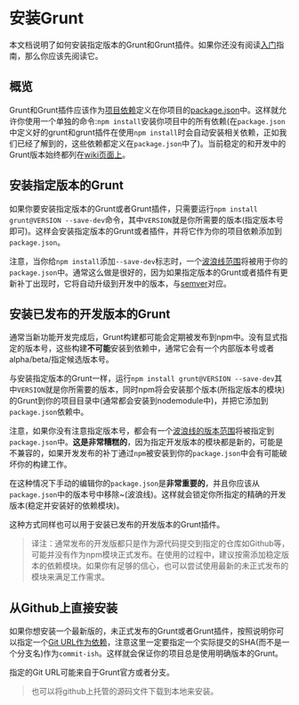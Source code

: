 # 安装Grunt

本文档说明了如何安装指定版本的Grunt和Grunt插件。如果你还没有阅读[入门](getting-started.html)指南，那么你应该先阅读它。

## 概览

Grunt和Grunt插件应该作为[项目依赖](https://npmjs.org/doc/json.html#devDependencies)定义在你项目的[package.json](https://npmjs.org/doc/json.html)中。这样就允许你使用一个单独的命令:`npm install`安装你项目中的所有依赖(在`package.json`中定义好的grunt和grunt插件在使用`npm install`时会自动安装相关依赖，正如我们已经了解到的，这些依赖都定义在`package.json`中了)。当前稳定的和开发中的Grunt版本始终都列在[wiki页面上](https://github.com/gruntjs/grunt/wiki/)。

## 安装指定版本的Grunt

如果你要安装指定版本的Grunt或者Grunt插件，只需要运行`npm install grunt@VERSION --save-dev`命令，其中`VERSION`就是你所需要的版本(指定版本号即可)。这样会安装指定版本的Grunt或者插件，并将它作为你的项目依赖添加到`package.json`。

注意，当你给`npm install`添加`--save-dev`标志时，一个[波浪线范围](https://npmjs.org/doc/json.html#Tilde-Version-Ranges)将被用于你的`package.json`中。通常这么做是很好的，因为如果指定版本的Grunt或者插件有更新补丁出现时，它将自动升级到开发中的版本，与[semver](http://semver.org/)对应。

## 安装已发布的开发版本的Grunt

通常当新功能开发完成后，Grunt构建都可能会定期被发布到npm中。没有显式指定的版本号，这些构建**不可能**安装到依赖中，通常它会有一个内部版本号或者alpha/beta/指定候选版本号。

与安装指定版本的Grunt一样，运行`npm install grunt@VERSION --save-dev`其中`VERSION`就是你所需要的版本，同时npm将会安装那个版本(所指定版本的模块)的Grunt到你的项目目录中(通常都会安装到nodemodule中)，并把它添加到`package.json`依赖中。

注意，如果你没有注意指定版本号，都会有一个[波浪线的版本范围](https://npmjs.org/doc/json.html#Tilde-Version-Ranges)将被指定到`package.json`中。**这是非常糟糕的**，因为指定开发版本的模块都是新的，可能是不兼容的，如果开发发布的补丁通过`npm`被安装到你的`package.json`中会有可能破坏你的构建工作。

在这种情况下手动的编辑你的`package.json`是**非常重要的**，并且你应该从`package.json`中的版本号中移除~(波浪线)。这样就会锁定你所指定的精确的开发版本(稳定并安装好的依赖模块)。

这种方式同样也可以用于安装已发布的开发版本的Grunt插件。

> 译注：通常发布的开发版都只是作为源代码提交到指定的仓库如Github等，可能并没有作为npm模块正式发布。在使用的过程中，建议按需添加稳定版本的依赖模块。如果你有足够的信心，也可以尝试使用最新的未正式发布的模块来满足工作需求。

## 从Github上直接安装

如果你想安装一个最新版的，未正式发布的Grunt或者Grunt插件，按照说明你可以指定一个[Git URL作为依赖](https://npmjs.org/doc/json.html#Git-URLs-as-Dependencies)，注意这里一定要指定一个实际提交的SHA(而不是一个分支名)作为`commit-ish`。这样就会保证你的项目总是使用明确版本的Grunt。

指定的Git URL可能来自于Grunt官方或者分支。

> 也可以将github上托管的源码文件下载到本地来安装。

